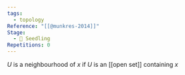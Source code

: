 ```yaml
---
tags:
  - topology
Reference: "[[@munkres-2014]]"
Stage:
  - 🌱 Seedling
Repetitions: 0
---
```

$U$ is a neighbourhood of $x$ if $U$ is an [[open set]] containing $x$